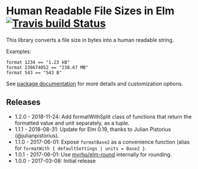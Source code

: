 # Human Readable File Sizes in Elm [![Travis build Status](https://travis-ci.org/basti1302/elm-human-readable-filesize.svg?branch=master)](http://travis-ci.org/basti1302/elm-human-readable-filesize)

This library converts a file size in bytes into a human readable string.

Examples:

```
format 1234 == "1.23 kB"
format 238674052 == "238.67 MB"
format 543 == "543 B"
```

See [package documentation](http://package.elm-lang.org/packages/basti1302/elm-human-readable-filesize/latest/Filesize) for more details and customization options.

## Releases

* 1.2.0 - 2018-11-24: Add formatWithSplit class of functions that return the formatted value and unit separately, as a tuple.
* 1.1.1 - 2018-08-31: Update for Elm 0.19, thanks to Julian Pistorius (@julianpistorius).
* 1.1.0 - 2017-06-01: Expose `formatBase2` as a convenience function (alias for `formatWith { defaultSettings | units = Base2 }`.
* 1.0.1 - 2017-06-01: Use [myrho/elm-round](http://package.elm-lang.org/packages/myrho/elm-round/latest/) internally for rounding.
* 1.0.0 - 2017-03-08: Initial release

